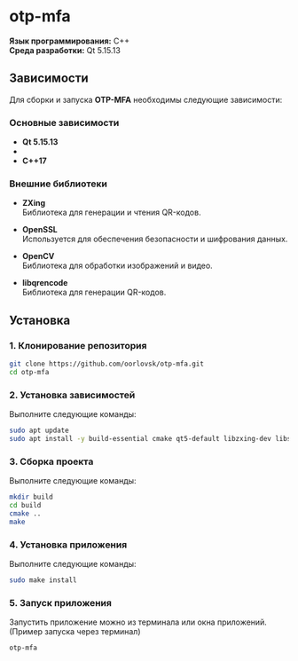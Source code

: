 # otp-mfa

**Язык программирования:** C++  
**Среда разработки:** Qt 5.15.13

## Зависимости

Для сборки и запуска **OTP-MFA** необходимы следующие зависимости:

### Основные зависимости

- **Qt 5.15.13**
- 
- **C++17**  

### Внешние библиотеки

- **ZXing**  
  Библиотека для генерации и чтения QR-кодов.

- **OpenSSL**  
  Используется для обеспечения безопасности и шифрования данных.

- **OpenCV**  
  Библиотека для обработки изображений и видео.

- **libqrencode**  
  Библиотека для генерации QR-кодов.

## Установка

### 1. Клонирование репозитория

```bash
git clone https://github.com/oorlovsk/otp-mfa.git
cd otp-mfa
```

### 2. Установка зависимостей
Выполните следующие команды:

```bash
sudo apt update
sudo apt install -y build-essential cmake qt5-default libzxing-dev libssl-dev libopencv-dev libqrencode-dev pkg-config
```

### 3. Сборка проекта
Выполните следующие команды:

```bash
mkdir build
cd build
cmake ..
make
```

### 4. Установка приложения
Выполните следующие команды:

```bash
sudo make install
```

### 5. Запуск приложения
Запустить приложение можно из терминала или окна приложений. (Пример запуска через терминал)

```bash
otp-mfa
```

